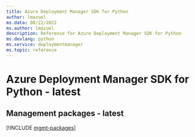 ```yaml
---
title: Azure Deployment Manager SDK for Python
author: lmazuel
ms.data: 08/22/2022
ms.author: lmazuel
description: Reference for Azure Deployment Manager SDK for Python
ms.devlang: python
ms.service: deploymentmanager
ms.topic: reference
---
```

# Azure Deployment Manager SDK for Python - latest

## Management packages - latest
[!INCLUDE [mgmt-packages](deployment-manager-mgmt-index.md)]